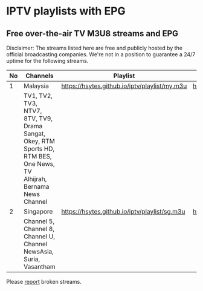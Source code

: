 # IPTV playlists with EPG
## Free over-the-air TV M3U8 streams and EPG
Disclaimer: The streams listed here are free and publicly hosted by the official broadcasting companies. We're not in a position to guarantee a 24/7 uptime for the following streams. 

| No | Channels | Playlist |  EPG (7 days) |
| --- | --- | --- | --- |
| 1 | Malaysia | https://hsytes.github.io/iptv/playlist/my.m3u | https://hsytes.github.io/iptv/epg/my.xml |
|  | TV1, TV2, TV3, NTV7, 8TV, TV9, Drama Sangat, Okey, RTM Sports HD, RTM BES, One News, TV Alhijrah, Bernama News Channel | | |
| 2 | Singapore | https://hsytes.github.io/iptv/playlist/sg.m3u | https://hsytes.github.io/iptv/epg/sg.xml |
|  | Channel 5, Channel 8, Channel U, Channel NewsAsia, Suria, Vasantham | | |

Please [report](https://github.com/hsytes/iptv/issues/new) broken streams.
